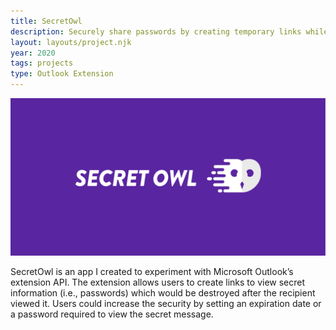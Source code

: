```yaml
---
title: SecretOwl
description: Securely share passwords by creating temporary links while composing an email.
layout: layouts/project.njk
year: 2020
tags: projects
type: Outlook Extension
---
```

![image](/assets/img/projects/SecretOwl-logo.png)

SecretOwl is an app I created to experiment with Microsoft Outlook’s extension API. The extension allows users to create links to view secret information (i.e., passwords) which would be destroyed after the recipient viewed it. Users could increase the security by setting an expiration date or a password required to view the secret message.
